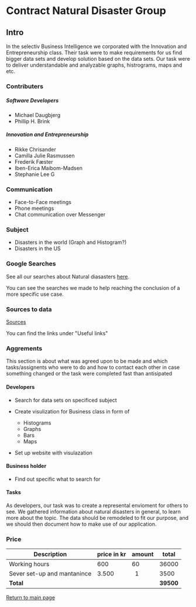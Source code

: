 # Contract Natural Disaster Group

## Intro

In the selectiv Business Intelligence we corporated with the Innovation and Entrepreneurship class. Their task were to make requirements for us find bigger data sets and  develop solution based on the data sets. Our task were to deliver understandable and analyzable graphs, histrograms, maps and etc.

### Contributers

##### Software Developers
* Michael Daugbjerg
* Phillip H. Brink

##### Innovation and Entrepreneurship
* Rikke Chrisander
* Camilla Julie Rasmussen
* Frederik Fæster
* Iben-Erica Maibom-Madsen
* Stephanie Lee G

### Communication
* Face-to-Face meetings
* Phone meetings
* Chat communication over Messenger

### Subject
* Disasters in the world (Graph and Histogram?)
* Disasters in the US
  
### Google Searches
See all our searches about Natural diasasters [here](https://github.com/BI-Bees/natural_disasters/tree/master/Searches).

You can see the searches we made to help reaching the conclusion of a more specific use case.
### Sources to data
[Sources](https://github.com/BI-Bees/natural_disasters/blob/master/README.md)

You can find the links under "Useful links"

### Aggrements
This section is about what was agreed upon to be made and which tasks/assignents who were to do and how to contact each other in case something changed or the task were completed fast than antisipated 

#### Developers
- Search for data sets on specificed subject
  
- Create visulization for Business class in form of
    
    - Histograms
    - Graphs
    - Bars
    - Maps
  
- Set up website with visulazation

#### Business holder
- Find out specific what to search for

#### Tasks
As developers, our task was to create a represental envioment for others to see.
We gathered information about natural disasters in general, to learn more about the topic.
The data should be remodeled to fit our purpose, and we should then document how to make use of our application.

### Price

| Description               |price in kr|amount|   total |
|---------------------------|-----------|------|---------|
|Working hours              |    600    |  60  |  36000  |
|Sever set-up and mantanince|    3.500  |   1  |   3500  |
|**Total**                  |           |      |**39500**|

[Return to main page](https://bi-bees.github.io/natural_disasters/)
